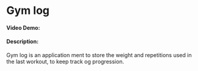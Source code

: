 # Gym log
#### Video Demo:  <URL HERE>
#### Description:
Gym log is an application ment to store the weight and repetitions used in the last workout, to keep track og progression.
